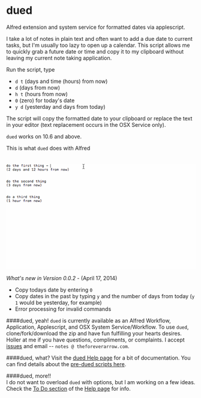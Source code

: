 dued
====
Alfred extension and system service for formatted dates via applescript. 

I take a lot of notes in plain text and often want to add a due date to current tasks, but I'm usually too lazy to open up a calendar. This script allows me to quickly grab a future date or time and copy it to my clipboard without leaving my current note taking application.  

Run the script, type 

- `d t` (days and time (hours) from now) 
- `d` (days from now)   
- `h t` (hours from now)   
- `0` (zero) for today's date  
- `y d` (yesterday and days from today)   

The script will copy the formatted date to your clipboard or replace the text in your editor (text replacement occurs in the OSX Service only).   

`dued` works on 10.6 and above.   

This is what `dued` does with Alfred    
<BR>  
![dued demo](https://raw.githubusercontent.com/unforswearing/dued/master/images/DuedDemo2.gif)   

*What's new in Version 0.0.2* - (April 17, 2014)    

- Copy todays date by entering `0`   
- Copy dates in the past by typing `y` and the number of days from today (`y 1` would be yesterday, for example)  
- Error processing for invalid commands 

####dued, yeah!
`dued` is currently available as an Alfred Workflow, Application, Applescript, and OSX System Service/Workflow. To use `dued`, clone/fork/download the zip and have fun fulfilling your hearts desires. Holler at me if you have questions, compliments, or complaints. I accept [issues](https://github.com/unforswearing/dued/issues) and email -- `notes @ theforeverarrow.com`.   

####dued, what?
Visit the [dued Help page](https://github.com/unforswearing/dued/blob/master/help.md) for a bit of documentation.        You can find details about the [pre-dued scripts here](http://scriptogr.am/unforswearing/post/future-dates).   

####dued, more!!  
I do not want to overload `dued` with options, but I am working on a few ideas. Check the [To Do section](https://github.com/unforswearing/dued/blob/master/help.md#to-do) of the [Help page](https://github.com/unforswearing/dued/blob/master/help.md) for info.  
